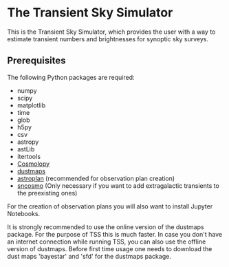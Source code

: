 # The Transient Sky Simulator

This is the Transient Sky Simulator, which provides the user with a way to estimate transient numbers and brightnesses for synoptic sky surveys.

## Prerequisites

The following Python packages are required:

* numpy
* scipy
* matplotlib
* time
* glob
* h5py
* csv
* astropy
* astLib
* itertools
* [Cosmolopy](https://roban.github.io/CosmoloPy/)
* [dustmaps](https://github.com/gregreen/dustmaps#dustmaps)
* [astroplan](https://github.com/astropy/astroplan) (recommended for observation plan creation)
* [sncosmo](https://github.com/sncosmo/sncosmo/tree/v1.6.x)   (Only necessary if you want to add extragalactic transients to the preexisting ones)

For the creation of observation plans you will also want to install Jupyter Notebooks.

It is strongly recommended to use the online version of the dustmaps package. For the purpose of TSS this is much faster. In case you don't have an internet connection while running TSS, you can also use the offline version of dustmaps. 
Before first time usage one needs to download the dust maps 'bayestar' and 'sfd' for the dustmaps package.
